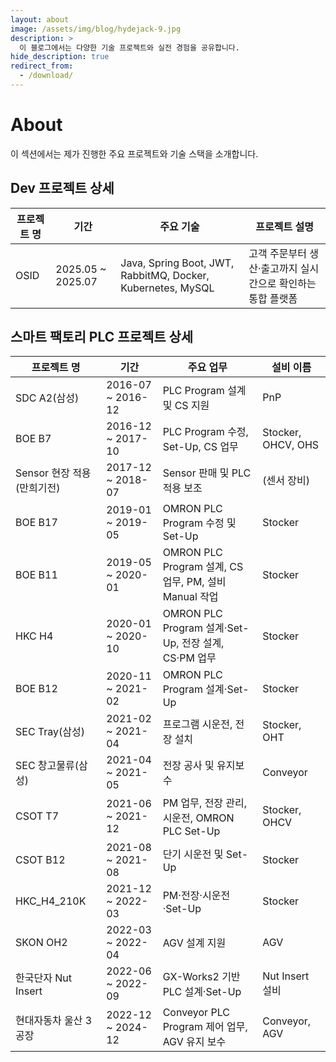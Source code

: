 ```yaml
---
layout: about
image: /assets/img/blog/hydejack-9.jpg
description: >
  이 블로그에서는 다양한 기술 프로젝트와 실전 경험을 공유합니다.
hide_description: true
redirect_from:
  - /download/
---
```


# About

<!--author-->

이 섹션에서는 제가 진행한 주요 프로젝트와 기술 스택을 소개합니다.

## Dev 프로젝트 상세

| 프로젝트 명 | 기간                 | 주요 기술                                                       | 프로젝트 설명                           |
| ------ |--------------------| ----------------------------------------------------------- | --------------------------------- |
| OSID   | 2025.05 \~ 2025.07 | Java, Spring Boot, JWT, RabbitMQ, Docker, Kubernetes, MySQL | 고객 주문부터 생산·출고까지 실시간으로 확인하는 통합 플랫폼 |

## 스마트 팩토리 PLC 프로젝트 상세

| 프로젝트 명              | 기간                 | 주요 업무                                         | 설비 이름              |
|---------------------|--------------------|-----------------------------------------------|--------------------|
| SDC A2(삼성)          | 2016-07 \~ 2016-12 | PLC Program 설계 및 CS 지원                        | PnP                |
| BOE B7              | 2016-12 \~ 2017-10 | PLC Program 수정, Set-Up, CS 업무                 | Stocker, OHCV, OHS |
| Sensor 현장 적용 (만희기전) | 2017-12 \~ 2018-07 | Sensor 판매 및 PLC 적용 보조                         | (센서 장비)            |
| BOE B17             | 2019-01 \~ 2019-05 | OMRON PLC Program 수정 및 Set-Up                 | Stocker            |
| BOE B11             | 2019-05 \~ 2020-01 | OMRON PLC Program 설계, CS 업무, PM, 설비 Manual 작업 | Stocker            |
| HKC H4              | 2020-01 \~ 2020-10 | OMRON PLC Program 설계·Set-Up, 전장 설계, CS·PM 업무  | Stocker            |
| BOE B12             | 2020-11 \~ 2021-02 | OMRON PLC Program 설계·Set-Up                   | Stocker            |
| SEC Tray(삼성)        | 2021-02 \~ 2021-04 | 프로그램 시운전, 전장 설치                               | Stocker, OHT       |
| SEC 창고물류(삼성)        | 2021-04 \~ 2021-05 | 전장 공사 및 유지보수                                  | Conveyor           |
| CSOT T7             | 2021-06 \~ 2021-12 | PM 업무, 전장 관리, 시운전, OMRON PLC Set-Up           | Stocker, OHCV      |
| CSOT B12            | 2021-08 \~ 2021-08 | 단기 시운전 및 Set-Up                               | Stocker            |
| HKC\_H4\_210K       | 2021-12 \~ 2022-03 | PM·전장·시운전·Set-Up                              | Stocker            |
| SKON OH2            | 2022-03 \~ 2022-04 | AGV 설계 지원                                     | AGV                |
| 한국단자 Nut Insert     | 2022-06 \~ 2022-09 | GX-Works2 기반 PLC 설계·Set-Up                    | Nut Insert 설비      |
| 현대자동차 울산 3공장        | 2022-12 \~ 2024-12 | Conveyor PLC Program 제어 업무, AGV 유지 보수         | Conveyor, AGV      |


